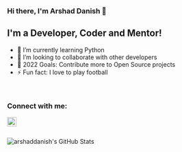 ### Hi there, I'm Arshad Danish 👋

## I'm a Developer, Coder and Mentor!

- 🌱 I’m currently learning Python
- 👯 I’m looking to collaborate with other developers
- 🥅 2022 Goals: Contribute more to Open Source projects
- ⚡ Fun fact: I love to play football

<br />

### Connect with me:

[<img align="left" alt="arshaddanish | LinkedIn" width="22px" src="https://cdn.jsdelivr.net/npm/simple-icons@v3/icons/linkedin.svg" />][linkedin]

<br /><br />

<img align="left" alt="arshaddanish's GitHub Stats" src="https://github-readme-stats.vercel.app/api?username=arshaddanish&&show_icons=true&title_color=ffffff&icon_color=bb2acf&text_color=daf7dc&bg_color=151515" />

[linkedin]:https://www.linkedin.com/in/arshaddanish/
